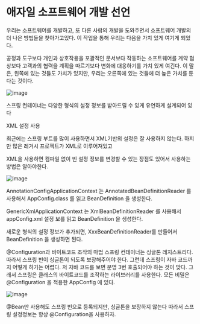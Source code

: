 # 애자일 소프트웨어 개발 선언



우리는 소프트웨어를 개발하고, 또 다른 사람의 개발을
도와주면서 소프트웨어 개발의 더 나은 방법들을 찾아가고있다. 
이 작업을 통해 우리는 다음을 가치 있게 여기게 되었다.

공정과 도구보다 개인과 상호작용을
포괄적인 문서보다 작동하는 소프트웨어를
계약 협상보다 고객과의 협력을
계획을 따르기보다 변화에 대응하기를 가치 있게 여긴다. 
이 말은, 왼쪽에 있는 것들도 가치가 있지만,
우리는 오른쪽에 있는 것들에 더 높은 가치를 둔다는 것이다.


![image](https://user-images.githubusercontent.com/90680271/153197345-906722ab-4a85-4f73-bed4-65eac2e2c292.png)

스프링 컨테이너는 다양한 형식의 설정 정보를 받아드릴 수 있게 유연하게 설계되어 있다

XML 설정 사용

최근에는 스프링 부트를 많이 사용하면서 XML기반의 설정은 잘 사용하지 않는다. 하지만 많은 레거시 프로젝트가 XML로 이루어져있고

XML을 사용하면 컴파일 없이 빈 설정 정보를 변경할 수 있는 장점도 있어서 사용하는 방법은 알아야한다.

![image](https://user-images.githubusercontent.com/90680271/153197697-00c7b2cc-7f24-4c31-b3dd-0565c0d26b5d.png)


AnnotationConfigApplicationContext 는 AnnotatedBeanDefinitionReader 를 사용해서 AppConfig.class 를 읽고 BeanDefinition 을 생성한다.

GenericXmlApplicationContext 는 XmlBeanDefinitionReader 를 사용해서 appConfig.xml 설정 보를 읽고 BeanDefinition 을 생성한다.

새로운 형식의 설정 정보가 추가되면, XxxBeanDefinitionReader를 만들어서 BeanDefinition 을 생성하면 된다.





@Configuration과 바이트코드 조작의 마법
스프링 컨테이너는 싱글톤 레지스트리다. 따라서 스프링 빈이 싱글톤이 되도록 보장해주어야 한다. 그런데
스프링이 자바 코드까지 어떻게 하기는 어렵다. 저 자바 코드를 보면 분명 3번 호출되어야 하는 것이 맞다.
그래서 스프링은 클래스의 바이트코드를 조작하는 라이브러리를 사용한다.
모든 비밀은 @Configuration 을 적용한 AppConfig 에 있다.


![image](https://user-images.githubusercontent.com/90680271/153201285-13ca80c0-0cbd-40f3-9784-3c952781e5e8.png)

@Bean만 사용해도 스프링 빈으로 등록되지만, 싱글톤을 보장하지 않는다 따라서 스프링 설정정보는 항상 @Configuration을 사용하자.

